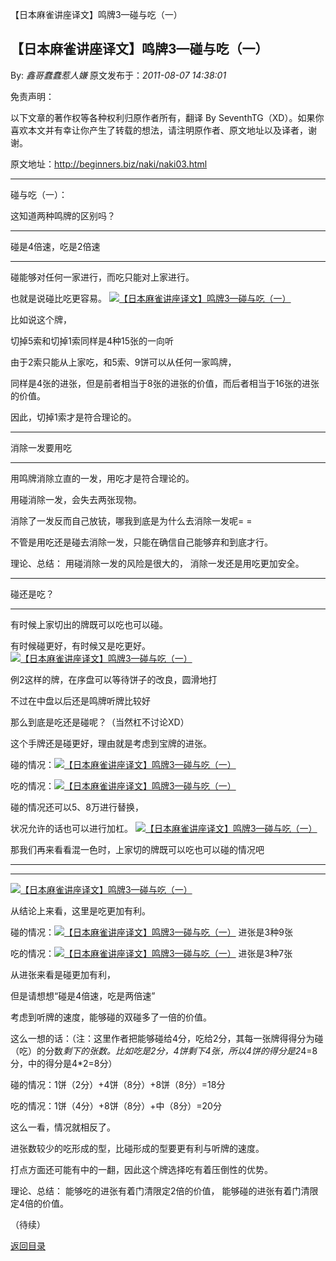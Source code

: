 【日本麻雀讲座译文】鸣牌3—碰与吃（一）
## 【日本麻雀讲座译文】鸣牌3—碰与吃（一）

By: *鑫哥蠢蠢惹人嫌* 原文发布于：*2011-08-07 14:38:01*

免责声明：

以下文章的著作权等各种权利归原作者所有，翻译 By
SeventhTG（XD）。如果你喜欢本文并有幸让你产生了转载的想法，请注明原作者、原文地址以及译者，谢谢。

原文地址：http://beginners.biz/naki/naki03.html

------------------------------------------------------------------------------------

碰与吃（一）：

这知道两种鸣牌的区别吗？

------------------------------------------------------------------------------------

碰是4倍速，吃是2倍速

------------------------------------------------------------------------------------

碰能够对任何一家进行，而吃只能对上家进行。

也就是说碰比吃更容易。
[![【日本麻雀讲座译文】鸣牌3&mdash;碰与吃（一）](http://s7.sinaimg.cn/middle/7f78b76fga9e4a4618436&amp;690)](http://photo.blog.sina.com.cn/showpic.html#blogid=7f78b76f0100uym3&url=http://s7.sinaimg.cn/orignal/7f78b76fga9e4a4618436)

比如说这个牌，

切掉5索和切掉1索同样是4种15张的一向听

由于2索只能从上家吃，和5索、9饼可以从任何一家鸣牌，

同样是4张的进张，但是前者相当于8张的进张的价值，而后者相当于16张的进张的价值。

因此，切掉1索才是符合理论的。

------------------------------------------------------------------------------------

消除一发要用吃

------------------------------------------------------------------------------------

用鸣牌消除立直的一发，用吃才是符合理论的。

用碰消除一发，会失去两张现物。

消除了一发反而自己放铳，哪我到底是为什么去消除一发呢= =

不管是用吃还是碰去消除一发，只能在确信自己能够弃和到底才行。

理论、总结：
用碰消除一发的风险是很大的，
消除一发还是用吃更加安全。

------------------------------------------------------------------------------------

碰还是吃？

------------------------------------------------------------------------------------

有时候上家切出的牌既可以吃也可以碰。

有时候碰更好，有时候又是吃更好。
[![【日本麻雀讲座译文】鸣牌3&mdash;碰与吃（一）](http://s14.sinaimg.cn/middle/7f78b76fg7763ad59530d&amp;690)](http://photo.blog.sina.com.cn/showpic.html#blogid=7f78b76f0100uym3&url=http://s14.sinaimg.cn/orignal/7f78b76fg7763ad59530d)

例2这样的牌，在序盘可以等待饼子的改良，圆滑地打

不过在中盘以后还是鸣牌听牌比较好

那么到底是吃还是碰呢？（当然杠不讨论XD）

这个手牌还是碰更好，理由就是考虑到宝牌的进张。

碰的情况：[![【日本麻雀讲座译文】鸣牌3&mdash;碰与吃（一）](http://s1.sinaimg.cn/middle/7f78b76fg7763ae5fafa0&amp;690)](http://photo.blog.sina.com.cn/showpic.html#blogid=7f78b76f0100uym3&url=http://s1.sinaimg.cn/orignal/7f78b76fg7763ae5fafa0)

吃的情况：[![【日本麻雀讲座译文】鸣牌3&mdash;碰与吃（一）](http://s1.sinaimg.cn/middle/7f78b76fga9e4d09fb8c0&amp;690)](http://photo.blog.sina.com.cn/showpic.html#blogid=7f78b76f0100uym3&url=http://s1.sinaimg.cn/orignal/7f78b76fga9e4d09fb8c0)

碰的情况还可以5、8万进行替换，

状况允许的话也可以进行加杠。
[![【日本麻雀讲座译文】鸣牌3&mdash;碰与吃（一）](http://s2.sinaimg.cn/middle/7f78b76fga9e4d600bbe1&amp;690)](http://photo.blog.sina.com.cn/showpic.html#blogid=7f78b76f0100uym3&url=http://s2.sinaimg.cn/orignal/7f78b76fga9e4d600bbe1)

那我们再来看看混一色时，上家切的牌既可以吃也可以碰的情况吧

------------------------------------------------------------------------------------

------------------------------------------------------------------------------------
[![【日本麻雀讲座译文】鸣牌3&mdash;碰与吃（一）](http://s7.sinaimg.cn/middle/7f78b76fga9e4dabe5f76&amp;690)](http://photo.blog.sina.com.cn/showpic.html#blogid=7f78b76f0100uym3&url=http://s7.sinaimg.cn/orignal/7f78b76fga9e4dabe5f76)

从结论上来看，这里是吃更加有利。

碰的情况：[![【日本麻雀讲座译文】鸣牌3&mdash;碰与吃（一）](http://s15.sinaimg.cn/middle/7f78b76fga9e4ddb218fe&amp;690)](http://photo.blog.sina.com.cn/showpic.html#blogid=7f78b76f0100uym3&url=http://s15.sinaimg.cn/orignal/7f78b76fga9e4ddb218fe) 
进张是3种9张

吃的情况：[![【日本麻雀讲座译文】鸣牌3&mdash;碰与吃（一）](http://s14.sinaimg.cn/middle/7f78b76fga9e4e012a72d&amp;690)](http://photo.blog.sina.com.cn/showpic.html#blogid=7f78b76f0100uym3&url=http://s14.sinaimg.cn/orignal/7f78b76fga9e4e012a72d) 
进张是3种7张

从进张来看是碰更加有利，

但是请想想“碰是4倍速，吃是两倍速”

考虑到听牌的速度，能够碰的双碰多了一倍的价值。

这么一想的话：（注：这里作者把能够碰给4分，吃给2分，其每一张牌得得分为碰（吃）的分数*剩下的张数。比如吃是2分，4饼剩下4张，所以4饼的得分是2*4=8分，中的得分是4*2=8分）

碰的情况：1饼（2分）+4饼（8分）+8饼（8分）=18分

吃的情况：1饼（4分）+8饼（8分）+中（8分）=20分

这么一看，情况就相反了。

进张数较少的吃形成的型，比碰形成的型要更有利与听牌的速度。

打点方面还可能有中的一翻，因此这个牌选择吃有着压倒性的优势。

理论、总结：
能够吃的进张有着门清限定2倍的价值，
能够碰的进张有着门清限定4倍的价值。

（待续）

[返回目录](index.html)
